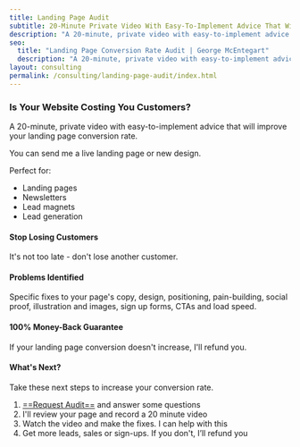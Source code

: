 ```yaml
---
title: Landing Page Audit
subtitle: 20-Minute Private Video With Easy-To-Implement Advice That Will Improve Your Landing Page Conversion Rate
description: "A 20-minute, private video with easy-to-implement advice that will improve your landing page conversion rate."
seo:
  title: "Landing Page Conversion Rate Audit | George McEntegart"
  description: "A 20-minute, private video with easy-to-implement advice that will improve your landing page conversion rate."
layout: consulting
permalink: /consulting/landing-page-audit/index.html
---
```


### Is Your Website Costing You Customers?

A 20-minute, private video with easy-to-implement advice that will improve your landing page conversion rate.

You can send me a live landing page or new design.

Perfect for:

- Landing pages
- Newsletters
- Lead magnets
- Lead generation

#### Stop Losing Customers

It's not too late - don't lose another customer.

#### Problems Identified

Specific fixes to your page's copy, design, positioning, pain-building, social proof, illustration and images, sign up forms, CTAs and load speed.

#### 100% Money-Back Guarantee

If your landing page conversion doesn't increase, I'll refund you.

#### What's Next?

Take these next steps to increase your conversion rate.

1. [==Request Audit==](https://docs.google.com/forms/d/1TrTb1fe_STi33FVOLTNMPvf13x9l-MduVeq0nJ9bxUw/viewform) and answer some questions
2. I'll review your page and record a 20 minute video
3. Watch the video and make the fixes. I can help with this
4. Get more leads, sales or sign-ups. If you don't, I’ll refund you